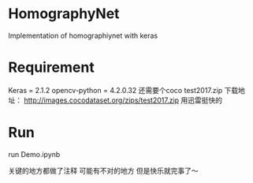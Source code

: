 # HomographyNet
Implementation of homographiynet with keras

# Requirement
Keras = 2.1.2
opencv-python = 4.2.0.32 
还需要个coco test2017.zip
下载地址： http://images.cocodataset.org/zips/test2017.zip
用迅雷挺快的


# Run
run Demo.ipynb

关键的地方都做了注释 
可能有不对的地方
但是快乐就完事了～
